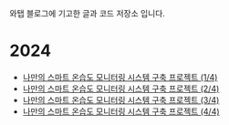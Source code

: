 와탭 블로그에 기고한 글과 코드 저장소 입니다. 

# 2024 
- [나만의 스마트 온습도 모니터링 시스템 구축 프로젝트 (1/4)](smart-temperature-and-humidity-monitor/part1/readme.md)
- [나만의 스마트 온습도 모니터링 시스템 구축 프로젝트 (2/4)](smart-temperature-and-humidity-monitor/part2/readme.md)
- [나만의 스마트 온습도 모니터링 시스템 구축 프로젝트 (3/4)](smart-temperature-and-humidity-monitor/part3/readme.md)
- [나만의 스마트 온습도 모니터링 시스템 구축 프로젝트 (4/4)](smart-temperature-and-humidity-monitor/part4/readme.md)